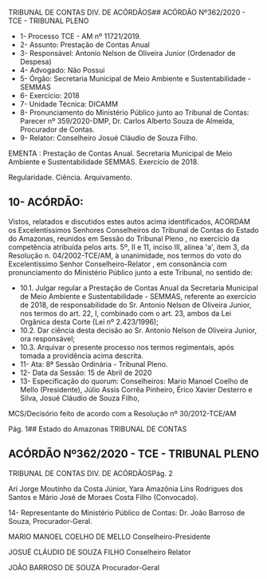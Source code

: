 TRIBUNAL DE CONTAS DIV. DE ACÓRDÃOS## ACÓRDÃO Nº362/2020 - TCE - TRIBUNAL PLENO

- 1- Processo TCE - AM nº 11721/2019.
- 2- Assunto: Prestação de Contas Anual
- 3- Responsável: Antonio Nelson de Oliveira Junior (Ordenador de Despesa)
- 4- Advogado: Não Possui
- 5- Órgão: Secretaria Municipal de Meio Ambiente e Sustentabilidade - SEMMAS
- 6- Exercício: 2018
- 7- Unidade Técnica: DICAMM
- 8- Pronunciamento  do  Ministério  Público  junto  ao  Tribunal  de  Contas: Parecer  nº 359/2020-DMP, Dr. Carlos Alberto Souza de Almeida, Procurador de Contas.
- 9- Relator: Conselheiro Josué Cláudio de Souza Filho.

EMENTA :  Prestação  de  Contas  Anual.  Secretaria Municipal  de  Meio  Ambiente  e  Sustentabilidade  SEMMAS. Exercício de 2018.

Regularidade. Ciência. Arquivamento.

## 10-  ACÓRDÃO:

Vistos, relatados e discutidos estes autos acima identificados, ACORDAM os Excelentíssimos Senhores Conselheiros do Tribunal de Contas do Estado do Amazonas, reunidos em Sessão do Tribunal Pleno , no exercício da competência atribuída pelos arts. 5º, II e 11, inciso III, alínea 'a', item 3, da Resolução n. 04/2002-TCE/AM, à unanimidade, nos termos do voto do Excelentíssimo Senhor Conselheiro-Relator , em consonância com pronunciamento do Ministério Público junto a este Tribunal, no sentido de:

- 10.1. Julgar regular a Prestação de Contas Anual da Secretaria Municipal de Meio Ambiente e Sustentabilidade - SEMMAS, referente ao exercício de 2018, de responsabilidade do Sr. Antonio Nelson de Oliveira Junior, nos termos do art. 22, I, combinado com o art. 23, ambos da Lei Orgânica desta Corte (Lei nº 2.423/1996);
- 10.2. Dar ciência desta decisão ao Sr. Antonio Nelson de Oliveira Junior, ora responsável;
- 10.3. Arquivar o presente processo nos termos regimentais, após tomada a providência acima descrita.
- 11-  Ata: 8ª Sessão Ordinária - Tribunal Pleno.
- 12-  Data da Sessão: 15 de Abril de 2020
- 13-  Especificação do quorum: Conselheiros: Mario Manoel Coelho de Mello (Presidente), Júlio Assis Corrêa Pinheiro, Érico Xavier Desterro e Silva, Josué Cláudio de Souza Filho,

MCS/Decisório feito de acordo com a Resolução nº 30/2012-TCE/AM

Pág. 1## Estado do Amazonas TRIBUNAL DE CONTAS

## ACÓRDÃO Nº362/2020 - TCE - TRIBUNAL PLENO

TRIBUNAL DE CONTAS DIV. DE ACÓRDÃOSPág. 2

Ari Jorge Moutinho da Costa Júnior, Yara Amazônia Lins Rodrigues dos Santos e Mário José de Moraes Costa Filho (Convocado).

14-  Representante  do  Ministério  Público  de  Contas: Dr. João  Barroso  de  Souza, Procurador-Geral.

MARIO MANOEL COELHO DE MELLO Conselheiro-Presidente

JOSUÉ CLÁUDIO DE SOUZA FILHO Conselheiro Relator

JOÃO BARROSO DE SOUZA Procurador-Geral
